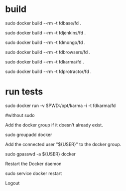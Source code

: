 # build

sudo docker build --rm -t fdbase/fd .

sudo docker build --rm -t fdjenkins/fd .

sudo docker build --rm -t fdmongo/fd .

sudo docker build --rm -t fdbrowsers/fd .

sudo docker build --rm -t fdkarma/fd .

sudo docker build --rm -t fdprotractor/fd .

# run tests
sudo docker run -v $PWD:/opt/karma -i -t fdkarma/fd

#without sudo

Add the docker group if it doesn't already exist.

sudo groupadd docker

Add the connected user "${USER}" to the docker group.

sudo gpasswd -a ${USER} docker

Restart the Docker daemon

sudo service docker restart

Logout
